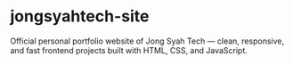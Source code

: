 # jongsyahtech-site
Official personal portfolio website of Jong Syah Tech — clean, responsive, and fast frontend projects built with HTML, CSS, and JavaScript.
